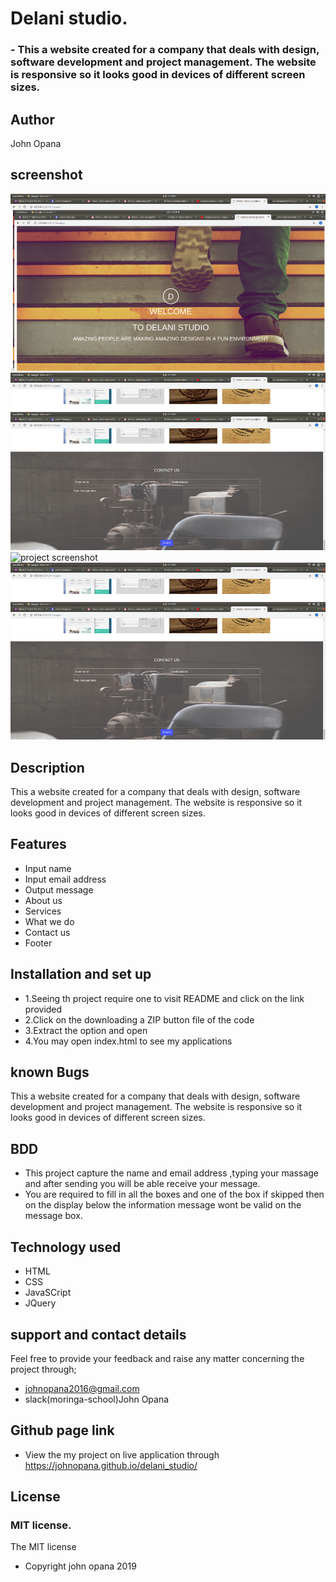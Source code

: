# Delani studio.

### - This a website created for a company that deals with design, software development and project management. The website is responsive so it looks good in devices of different screen sizes.

## Author

John Opana

## screenshot

![project screenshot](images/pic0.png)
![project screenshot](images/pic1.png)
![project screenshot](images/pic23.png)
![project screenshot](images/pic3.png)


## Description

This a website created for a company that deals with design, software development and project management. The website is responsive so it looks good in devices of different screen sizes.

## Features

- Input name
- Input email address
- Output message
- About us
- Services
- What we do
- Contact us
- Footer

## Installation and set up

- 1.Seeing th project require one to visit README and click on the link provided
- 2.Click on the downloading a ZIP button file of the code
- 3.Extract the option and open
- 4.You may open index.html to see my applications

## known Bugs

This a website created for a company that deals with design, software development and project management. The website is responsive so it looks good in devices of different screen sizes.

## BDD

- This project capture the name and email address ,typing your massage and after sending you will be able receive your message.
- You are required to fill in all the boxes and one of the box if skipped then on the display below the information message wont be valid on the message box.

## Technology used

- HTML
- CSS
- JavaSCript
- JQuery

## support and contact details

Feel free to provide your feedback and raise any matter concerning the project through;

- johnopana2016@gmail.com
- slack(moringa-school)John Opana

## Github page link

- View the my project on live application through https://johnopana.github.io/delani_studio/

## License

### MIT license.

The MIT license

- Copyright john opana 2019
